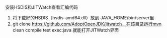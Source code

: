 安装HSDIS和JITWatch查看汇编代码

1. 将下载好的HSDIS（hsdis-amd64.dll）放到 JAVA_HOME/bin/server里
2. git clone https://github.com/AdoptOpenJDK/jitwatch，在该目录运行mvn clean compile test exec:java 就能打开JITWatch界面

